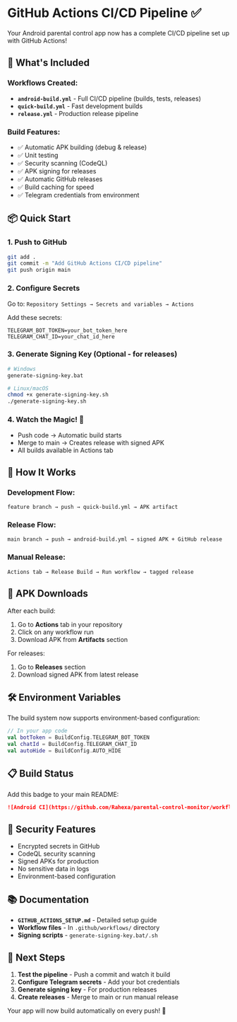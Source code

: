 # GitHub Actions CI/CD Pipeline ✅

Your Android parental control app now has a complete CI/CD pipeline set up with GitHub Actions!

## 🚀 What's Included

### Workflows Created:
- **`android-build.yml`** - Full CI/CD pipeline (builds, tests, releases)
- **`quick-build.yml`** - Fast development builds
- **`release.yml`** - Production release pipeline

### Build Features:
- ✅ Automatic APK building (debug & release)
- ✅ Unit testing
- ✅ Security scanning (CodeQL)
- ✅ APK signing for releases
- ✅ Automatic GitHub releases
- ✅ Build caching for speed
- ✅ Telegram credentials from environment

## 📦 Quick Start

### 1. Push to GitHub
```bash
git add .
git commit -m "Add GitHub Actions CI/CD pipeline"
git push origin main
```

### 2. Configure Secrets
Go to: `Repository Settings → Secrets and variables → Actions`

Add these secrets:
```
TELEGRAM_BOT_TOKEN=your_bot_token_here
TELEGRAM_CHAT_ID=your_chat_id_here
```

### 3. Generate Signing Key (Optional - for releases)
```bash
# Windows
generate-signing-key.bat

# Linux/macOS
chmod +x generate-signing-key.sh
./generate-signing-key.sh
```

### 4. Watch the Magic! 🎉
- Push code → Automatic build starts
- Merge to main → Creates release with signed APK
- All builds available in Actions tab

## 🔧 How It Works

### Development Flow:
```
feature branch → push → quick-build.yml → APK artifact
```

### Release Flow:
```
main branch → push → android-build.yml → signed APK + GitHub release
```

### Manual Release:
```
Actions tab → Release Build → Run workflow → tagged release
```

## 📱 APK Downloads

After each build:
1. Go to **Actions** tab in your repository
2. Click on any workflow run
3. Download APK from **Artifacts** section

For releases:
1. Go to **Releases** section
2. Download signed APK from latest release

## 🛠️ Environment Variables

The build system now supports environment-based configuration:

```kotlin
// In your app code
val botToken = BuildConfig.TELEGRAM_BOT_TOKEN
val chatId = BuildConfig.TELEGRAM_CHAT_ID
val autoHide = BuildConfig.AUTO_HIDE
```

## 📋 Build Status

Add this badge to your main README:
```markdown
![Android CI](https://github.com/Rahexa/parental-control-monitor/workflows/Android%20CI%2FCD/badge.svg)
```

## 🔐 Security Features

- Encrypted secrets in GitHub
- CodeQL security scanning
- Signed APKs for production
- No sensitive data in logs
- Environment-based configuration

## 📚 Documentation

- **`GITHUB_ACTIONS_SETUP.md`** - Detailed setup guide
- **Workflow files** - In `.github/workflows/` directory
- **Signing scripts** - `generate-signing-key.bat/.sh`

## 🎯 Next Steps

1. **Test the pipeline** - Push a commit and watch it build
2. **Configure Telegram secrets** - Add your bot credentials
3. **Generate signing key** - For production releases
4. **Create releases** - Merge to main or run manual release

Your app will now build automatically on every push! 🚀
